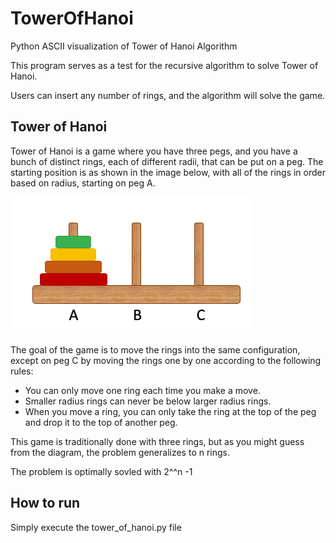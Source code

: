 # TowerOfHanoi
Python ASCII visualization of Tower of Hanoi Algorithm

This program serves as a test for the recursive algorithm to solve Tower of Hanoi. 

Users can insert any number of rings, and the algorithm will solve the game. 

## Tower of Hanoi

Tower of Hanoi is a game where you have three pegs, and you have a bunch of distinct rings, each of different radii, that can be put on a peg. The starting position is as shown in the image below, with all of the rings in order based on radius, starting on peg A.

![tower of hanoi example](https://github.com/andy-yang6187/TowerOfHanoi/blob/main/images/towerofhanoi.PNG)

The goal of the game is to move the rings into the same configuration, except on peg C by moving the rings one by one according to the following rules:

* You can only move one ring each time you make a move.
* Smaller radius rings can never be below larger radius rings.
* When you move a ring, you can only take the ring at the top of the peg and drop it to the top of another peg.

This game is traditionally done with three rings, but as you might guess from the diagram, the problem generalizes to n rings.

The problem is optimally sovled with 2^^n -1

## How to run

Simply execute the tower_of_hanoi.py file 

